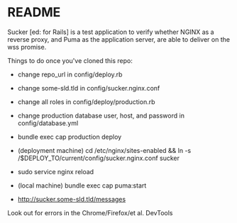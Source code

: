 # README

Sucker [ed: for Rails] is a test application to verify whether 
NGINX as a reverse proxy, and Puma as the application server,
are able to deliver on the wss promise.

Things to do once you've cloned this repo:

* change repo_url in config/deploy.rb

* change some-sld.tld in config/sucker.nginx.conf

* change all roles in config/deploy/production.rb

* change production database user, host, and password in config/database.yml

* bundle exec cap production deploy

* (deployment machine) cd /etc/nginx/sites-enabled && ln -s /$DEPLOY_TO/current/config/sucker.nginx.conf sucker

* sudo service nginx reload

* (local machine) bundle exec cap puma:start

* http://sucker.some-sld.tld/messages

Look out for errors in the Chrome/Firefox/et al. DevTools 